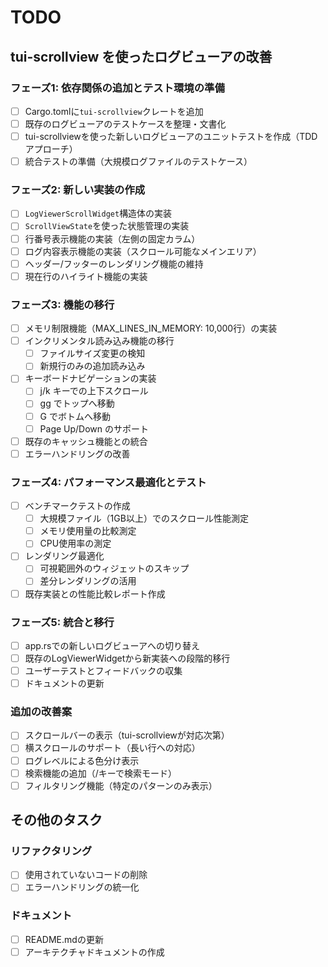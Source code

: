 # TODO

## tui-scrollview を使ったログビューアの改善

### フェーズ1: 依存関係の追加とテスト環境の準備
- [ ] Cargo.tomlに`tui-scrollview`クレートを追加
- [ ] 既存のログビューアのテストケースを整理・文書化
- [ ] tui-scrollviewを使った新しいログビューアのユニットテストを作成（TDDアプローチ）
- [ ] 統合テストの準備（大規模ログファイルのテストケース）

### フェーズ2: 新しい実装の作成
- [ ] `LogViewerScrollWidget`構造体の実装
- [ ] `ScrollViewState`を使った状態管理の実装
- [ ] 行番号表示機能の実装（左側の固定カラム）
- [ ] ログ内容表示機能の実装（スクロール可能なメインエリア）
- [ ] ヘッダー/フッターのレンダリング機能の維持
- [ ] 現在行のハイライト機能の実装

### フェーズ3: 機能の移行
- [ ] メモリ制限機能（MAX_LINES_IN_MEMORY: 10,000行）の実装
- [ ] インクリメンタル読み込み機能の移行
  - [ ] ファイルサイズ変更の検知
  - [ ] 新規行のみの追加読み込み
- [ ] キーボードナビゲーションの実装
  - [ ] j/k キーでの上下スクロール
  - [ ] gg でトップへ移動
  - [ ] G でボトムへ移動
  - [ ] Page Up/Down のサポート
- [ ] 既存のキャッシュ機能との統合
- [ ] エラーハンドリングの改善

### フェーズ4: パフォーマンス最適化とテスト
- [ ] ベンチマークテストの作成
  - [ ] 大規模ファイル（1GB以上）でのスクロール性能測定
  - [ ] メモリ使用量の比較測定
  - [ ] CPU使用率の測定
- [ ] レンダリング最適化
  - [ ] 可視範囲外のウィジェットのスキップ
  - [ ] 差分レンダリングの活用
- [ ] 既存実装との性能比較レポート作成

### フェーズ5: 統合と移行
- [ ] app.rsでの新しいログビューアへの切り替え
- [ ] 既存のLogViewerWidgetから新実装への段階的移行
- [ ] ユーザーテストとフィードバックの収集
- [ ] ドキュメントの更新

### 追加の改善案
- [ ] スクロールバーの表示（tui-scrollviewが対応次第）
- [ ] 横スクロールのサポート（長い行への対応）
- [ ] ログレベルによる色分け表示
- [ ] 検索機能の追加（/キーで検索モード）
- [ ] フィルタリング機能（特定のパターンのみ表示）

## その他のタスク

### リファクタリング
- [ ] 使用されていないコードの削除
- [ ] エラーハンドリングの統一化

### ドキュメント
- [ ] README.mdの更新
- [ ] アーキテクチャドキュメントの作成